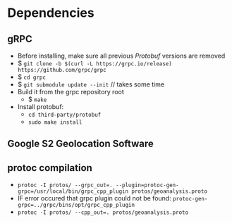 

# Dependencies
## gRPC
- Before installing, make sure all previous _Protobuf_ versions are removed
- $ `git clone -b $(curl -L https://grpc.io/release) https://github.com/grpc/grpc`
- $ `cd grpc`
- $ `git submodule update --init` // takes some time
- Build it from the grpc repository root
    - $ `make`
- Install protobuf:
    - `cd third-party/protobuf`
    - `sudo make install`
## Google S2 Geolocation Software

## protoc compilation
- `protoc -I protos/ --grpc_out=. --plugin=protoc-gen-grpc=/usr/local/bin/grpc_cpp_plugin protos/geoanalysis.proto`
- IF error occured that grpc plugin could not be found: `protoc-gen-grpc=../grpc/bins/opt/grpc_cpp_plugin`
- `protoc -I protos/ --cpp_out=. protos/geoanalysis.proto`